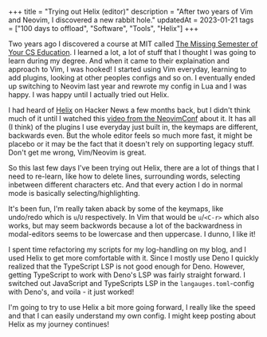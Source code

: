 +++
title = "Trying out Helix (editor)"
description = "After two years of Vim and Neovim, I discovered a new rabbit hole."
updatedAt = 2023-01-21
tags = ["100 days to offload", "Software", "Tools", "Helix"]
+++

Two years ago I discovered a course at MIT called [The Missing Semester of Your
CS Education][m_mit]. I learned a lot, a lot of stuff that I thought I was going
to learn during my degree. And when it came to their explaination and approach
to Vim, I was hooked! I started using Vim everyday, learning to add plugins,
looking at other peoples configs and so on. I eventually ended up switching to
Neovim last year and rewrote my config in Lua and I was happy. I was happy until
I actually tried out Helix.

I had heard of [Helix][helix] on Hacker News a few months back, but I didn't
think much of it until I watched this [video from the NeovimConf][neovim_vid]
about it. It has all (I think) of the plugins I use everyday just built in, the
keymaps are different, backwards even. But the whole editor feels so much more
fast, it might be placebo or it may be the fact that it doesn't rely on
supporting legacy stuff. Don't get me wrong, Vim/Neovim is great.

So this last few days I've been trying out Helix, there are a lot of things that
I need to re-learn, like how to delete lines, surrounding words, selecting
inbetween different characters etc. And that every action I do in normal mode is
basically selecting/highlighting.

It's been fun, I'm really taken aback by some of the keymaps, like undo/redo
which is `u`/`U` respectively. In Vim that would be `u`/`<C-r>` which also
works, but may seem backwords because a lot of the backwardness in modal-editors
seems to be lowercase and then uppercase. I dunno, I like it!

I spent time refactoring my scripts for my log-handling on my blog, and I used
Helix to get more comfortable with it. Since I mostly use Deno I quickly
realized that the TypeScript LSP is not good enough for Deno. However, getting
TypeScript to work with Deno's LSP was fairly straight forward. I switched out
JavaScript and TypeScripts LSP in the `langauges.toml`-config with Deno's, and
voila - it just worked!

I'm going to try to use Helix a bit more going forward, I really like the speed
and that I can easily understand my own config. I might keep posting about Helix
as my journey continues!

[m_mit]: https://missing.csail.mit.edu/
[helix]: https://helix-editor.com/
[neovim_vid]: https://youtu.be/tGYvUXYN-c0
